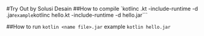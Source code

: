 #Try Out by Solusi Desain
##How to compile
`kotlinc <name file>.kt -include-runtime -d <name file>.jar```
example
```kotlinc hello.kt -include-runtime -d hello.jar```

##How to run
```kotlin <name file>.jar```
example
```kotlin hello.jar```